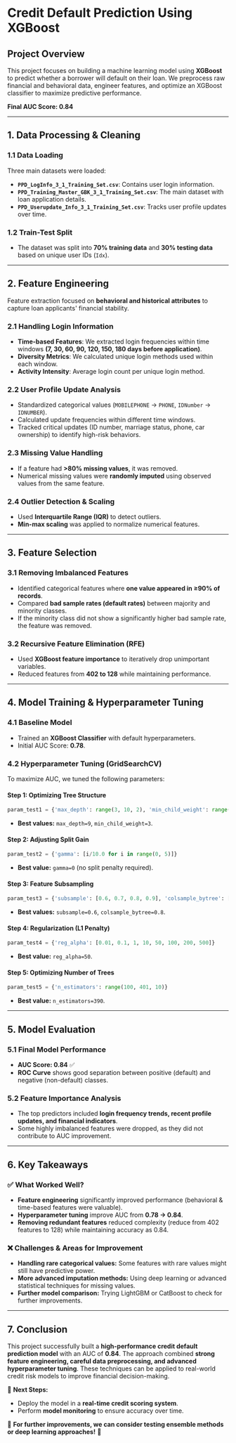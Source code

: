 # Credit Default Prediction Using XGBoost

## **Project Overview**
This project focuses on building a machine learning model using **XGBoost** to predict whether a borrower will default on their loan. We preprocess raw financial and behavioral data, engineer features, and optimize an XGBoost classifier to maximize predictive performance.

**Final AUC Score: 0.84**

---

## **1. Data Processing & Cleaning**

### **1.1 Data Loading**
Three main datasets were loaded:
- **`PPD_LogInfo_3_1_Training_Set.csv`**: Contains user login information.
- **`PPD_Training_Master_GBK_3_1_Training_Set.csv`**: The main dataset with loan application details.
- **`PPD_Userupdate_Info_3_1_Training_Set.csv`**: Tracks user profile updates over time.

### **1.2 Train-Test Split**
- The dataset was split into **70% training data** and **30% testing data** based on unique user IDs (`Idx`).

---

## **2. Feature Engineering**
Feature extraction focused on **behavioral and historical attributes** to capture loan applicants' financial stability.

### **2.1 Handling Login Information**
- **Time-based Features**: We extracted login frequencies within time windows **(7, 30, 60, 90, 120, 150, 180 days before application)**.
- **Diversity Metrics**: We calculated unique login methods used within each window.
- **Activity Intensity**: Average login count per unique login method.

### **2.2 User Profile Update Analysis**
- Standardized categorical values (`MOBILEPHONE` → `PHONE`, `IDNumber` → `IDNUMBER`).
- Calculated update frequencies within different time windows.
- Tracked critical updates (ID number, marriage status, phone, car ownership) to identify high-risk behaviors.

### **2.3 Missing Value Handling**
- If a feature had **>80% missing values**, it was removed.
- Numerical missing values were **randomly imputed** using observed values from the same feature.

### **2.4 Outlier Detection & Scaling**
- Used **Interquartile Range (IQR)** to detect outliers.
- **Min-max scaling** was applied to normalize numerical features.

---

## **3. Feature Selection**

### **3.1 Removing Imbalanced Features**
- Identified categorical features where **one value appeared in ≥90% of records**.
- Compared **bad sample rates (default rates)** between majority and minority classes.
- If the minority class did not show a significantly higher bad sample rate, the feature was removed.

### **3.2 Recursive Feature Elimination (RFE)**
- Used **XGBoost feature importance** to iteratively drop unimportant variables.
- Reduced features from **402 to 128** while maintaining performance.

---

## **4. Model Training & Hyperparameter Tuning**

### **4.1 Baseline Model**
- Trained an **XGBoost Classifier** with default hyperparameters.
- Initial AUC Score: **0.78**.

### **4.2 Hyperparameter Tuning (GridSearchCV)**
To maximize AUC, we tuned the following parameters:

#### **Step 1: Optimizing Tree Structure**
```python
param_test1 = {'max_depth': range(3, 10, 2), 'min_child_weight': range(1, 6, 2)}
```
- **Best values:** `max_depth=9`, `min_child_weight=3`.

#### **Step 2: Adjusting Split Gain**
```python
param_test2 = {'gamma': [i/10.0 for i in range(0, 5)]}
```
- **Best value:** `gamma=0` (no split penalty required).

#### **Step 3: Feature Subsampling**
```python
param_test3 = {'subsample': [0.6, 0.7, 0.8, 0.9], 'colsample_bytree': [0.6, 0.7, 0.8, 0.9]}
```
- **Best values:** `subsample=0.6`, `colsample_bytree=0.8`.

#### **Step 4: Regularization (L1 Penalty)**
```python
param_test4 = {'reg_alpha': [0.01, 0.1, 1, 10, 50, 100, 200, 500]}
```
- **Best value:** `reg_alpha=50`.

#### **Step 5: Optimizing Number of Trees**
```python
param_test5 = {'n_estimators': range(100, 401, 10)}
```
- **Best value:** `n_estimators=390`.

---

## **5. Model Evaluation**

### **5.1 Final Model Performance**
- **AUC Score: 0.84** ✅
- **ROC Curve** shows good separation between positive (default) and negative (non-default) classes.

### **5.2 Feature Importance Analysis**
- The top predictors included **login frequency trends, recent profile updates, and financial indicators**.
- Some highly imbalanced features were dropped, as they did not contribute to AUC improvement.

---

## **6. Key Takeaways**
### ✅ **What Worked Well?**
- **Feature engineering** significantly improved performance (behavioral & time-based features were valuable).
- **Hyperparameter tuning** improve AUC from **0.78 → 0.84**.
- **Removing redundant features** reduced complexity (reduce from 402 features to 128) while maintaining accuracy as 0.84.

### ❌ **Challenges & Areas for Improvement**
- **Handling rare categorical values:** Some features with rare values might still have predictive power.
- **More advanced imputation methods:** Using deep learning or advanced statistical techniques for missing values.
- **Further model comparison:** Trying LightGBM or CatBoost to check for further improvements.

---

## **7. Conclusion**
This project successfully built a **high-performance credit default prediction model** with an AUC of **0.84**. The approach combined **strong feature engineering, careful data preprocessing, and advanced hyperparameter tuning**. These techniques can be applied to real-world credit risk models to improve financial decision-making.

🚀 **Next Steps:**
- Deploy the model in a **real-time credit scoring system**.
- Perform **model monitoring** to ensure accuracy over time.


📌 **For further improvements, we can consider testing ensemble methods or deep learning approaches!** 🚀

